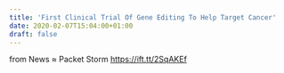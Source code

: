 ```yaml
---
title: 'First Clinical Trial Of Gene Editing To Help Target Cancer'
date: 2020-02-07T15:04:00+01:00
draft: false
---
```


  
  
from News ≈ Packet Storm https://ift.tt/2SqAKEf